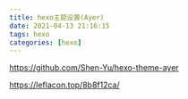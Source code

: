 ```yaml
---
title: hexo主题设置(Ayer)
date: 2021-04-13 21:16:15
tags: hexo
categories: [hexo]
---
```



https://github.com/Shen-Yu/hexo-theme-ayer

https://leflacon.top/8b8f12ca/